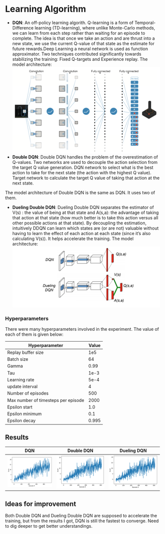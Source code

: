 # Learning Algorithm
- **DQN**: An off-policy learning algorith. Q-learning is a form of Temporal-Difference learning (TD-learning), where unlike Monte-Carlo methods, we can learn from each step rather than waiting for an episode to complete. The idea is that once we take an action and are thrust into a new state, we use the current Q-value of that state as the estimate for future rewards.Deep Learning a neural network is used as function approximator. Two techniques contributed significantly towards stabilizing the training: Fixed Q-targets and Experience replay. 
The model architecture:
![DQN](images/dqn.png)
- **Double DQN**: Double DQN handles the problem of the overestimation of Q-values. Two networks are used to decouple the action selection from the target Q value generation. DQN network to select what is the best action to take for the next state (the action with the highest Q value). Target network to calculate the target Q value of taking that action at the next state.

The model architecture of Double DQN is the same as DQN. It uses two of them. 
- **Dueling Double DQN**: Dueling Double DQN separates the estimator of V(s) : the value of being at that state and A(s,a): the advantage of taking that action at that state (how much better is to take this action versus all other possible actions at that state). By decoupling the estimation, intuitively DDQN can learn which states are (or are not) valuable without having to learn the effect of each action at each state (since it’s also calculating V(s)). It helps accelerate the training. 
The model architecture:
![Duel DQN](images/duel_dqn.png)

### Hyperparameters

  There were many hyperparameters involved in the experiment. The value of each of them is given below:

  | Hyperparameter                      | Value |
  | ----------------------------------- | ----- |
  | Replay buffer size                  | 1e5   |
  | Batch size                          | 64    |
  | Gamma                               | 0.99  |
  | Tau                                 | 1e-3  |
  | Learning rate                       | 5e-4  |
  | update interval                     | 4     |
  | Number of episodes                  | 500   |
  | Max number of timesteps per episode | 2000  |
  | Epsilon start                       | 1.0   |
  | Epsilon minimum                     | 0.1   |
  | Epsilon decay                       | 0.995 |


## Results
| DQN                                        | Double DQN                         | Dueling DQN                                         |
| ------------------------------------------ | ---------------------------------- | --------------------------------------------------- |
| ![double-dqn](output/dqn.png)              | ![dqn](output/double-dqn.png)      | ![dueling double dqn](output/duel-dqn.png)          |

## Ideas for improvement
Both Double DQN and Dueling Double DQN are supposed to accelerate the training, but from the results I got, DQN is still the fastest to converge. Need to dig deeper to get better understandings. 

